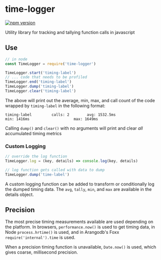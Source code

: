 # time-logger

[![npm version](https://badge.fury.io/js/time-logger.svg)](https://www.npmjs.com/package/time-logger)

Utility library for tracking and tallying function calls in javascript

## Use
```javascript
// in node
const TimeLogger = require('time-logger')

TimeLogger.start('timing-label')
// ... code that needs to be profiled
TimeLogger.end('timing-label')
TimeLogger.dump('timing-label')
TimeLogger.clear('timing-label')
```

The above will print out the average, min, max, and call count of the code wrapped by `timing-label` in the following format:

```
timing-label         calls: 2        avg: 1532.5ms                  min: 1416ms                    max: 1649ms
```

Calling `dump()` and `clear()` with no arguments will print and clear _all_ accumulated timing metrics

### Custom Logging
```javascript
// override the log function
TimeLogger.log = (key, details) => console.log(key, details)

// log function gets called with data to dump
TimeLogger.dump('time-label')
```

A custom logging function can be added to transform or conditionally log the dumped timing data. The `avg`, `tally`, `min`, and `max` are available in the details object.

## Precision

The most precise timing measurements available are used depending on the platform. In browsers, `performance.now()` is used to get timing data, in Node `process.hrtime()` is used, and in Arangodb's Foxx `require('internal').time` is used.

When a precision timing function is unavailable, `Date.now()` is used, which gives coarse, millisecond precision.
